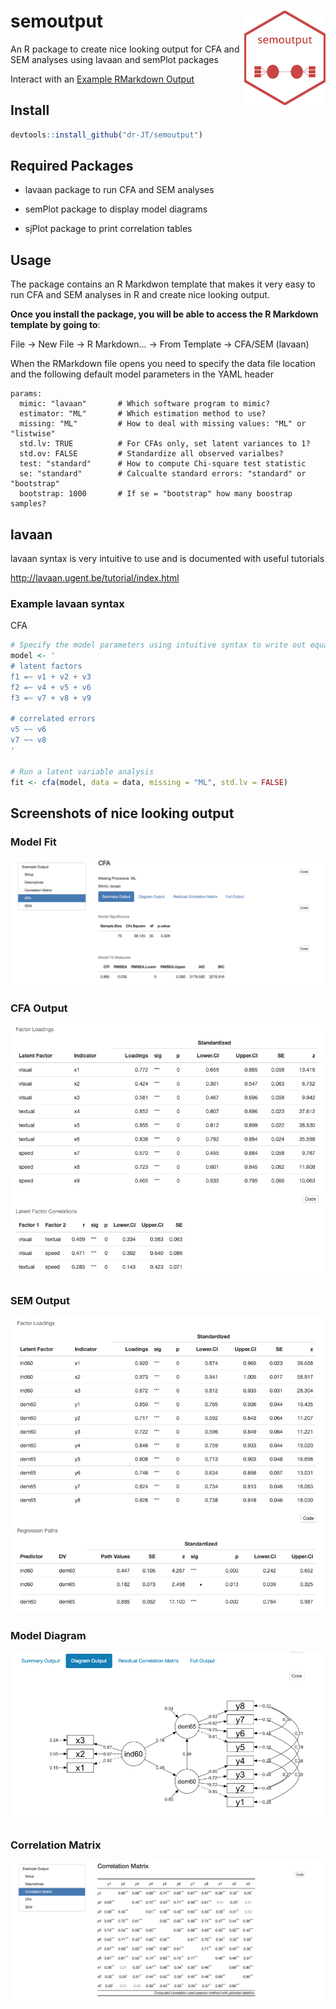 # semoutput <img src = "man/figures/logo_small.png" align = "right" />

An R package to create nice looking output for CFA and SEM analyses using lavaan and semPlot packages

Interact with an <a href="http://englelab.gatech.edu/articles/ExampleSEMOutput.html" target="_blank">Example RMarkdown Output</a>

## Install

```r
devtools::install_github("dr-JT/semoutput")
```

## Required Packages

* lavaan package to run CFA and SEM analyses

* semPlot package to display model diagrams

* sjPlot package to print correlation tables

## Usage

The package contains an R Markdwon template that makes it very easy to run CFA and SEM analyses in R and create nice looking output.

**Once you install the package, you will be able to access the R Markdown template by going to**:

File -> New File -> R Markdown... -> From Template -> CFA/SEM (lavaan)

When the RMarkdown file opens you need to specify the data file location and the following default model parameters in the YAML header 

```{r}
params:
  mimic: "lavaan"       # Which software program to mimic?
  estimator: "ML"       # Which estimation method to use?
  missing: "ML"         # How to deal with missing values: "ML" or "listwise"
  std.lv: TRUE          # For CFAs only, set latent variances to 1?
  std.ov: FALSE         # Standardize all observed varialbes?
  test: "standard"      # How to compute Chi-square test statistic
  se: "standard"        # Calcualte standard errors: "standard" or "bootstrap"
  bootstrap: 1000       # If se = "bootstrap" how many boostrap samples?
```

## lavaan

lavaan syntax is very intuitive to use and is documented with useful tutorials

http://lavaan.ugent.be/tutorial/index.html

### Example lavaan syntax

CFA

```r
# Specify the model parameters using intuitive syntax to write out equations
model <- '
# latent factors
f1 =~ v1 + v2 + v3
f2 =~ v4 + v5 + v6
f3 =~ v7 + v8 + v9

# correlated errors
v5 ~~ v6
v7 ~~ v8
'

# Run a latent variable analysis
fit <- cfa(model, data = data, missing = "ML", std.lv = FALSE)

```

## Screenshots of nice looking output

### Model Fit

![alt text](man/figures/ModelFit_CFA.png)

### CFA Output

![alt text](man/figures/Output_CFA.png)

### SEM Output

![alt text](man/figures/Output_SEM.png)


### Model Diagram

![alt text](man/figures/DiagramModel_SEM.png)

### Correlation Matrix

![alt text](man/figures/CorrelationMatrix.png)

